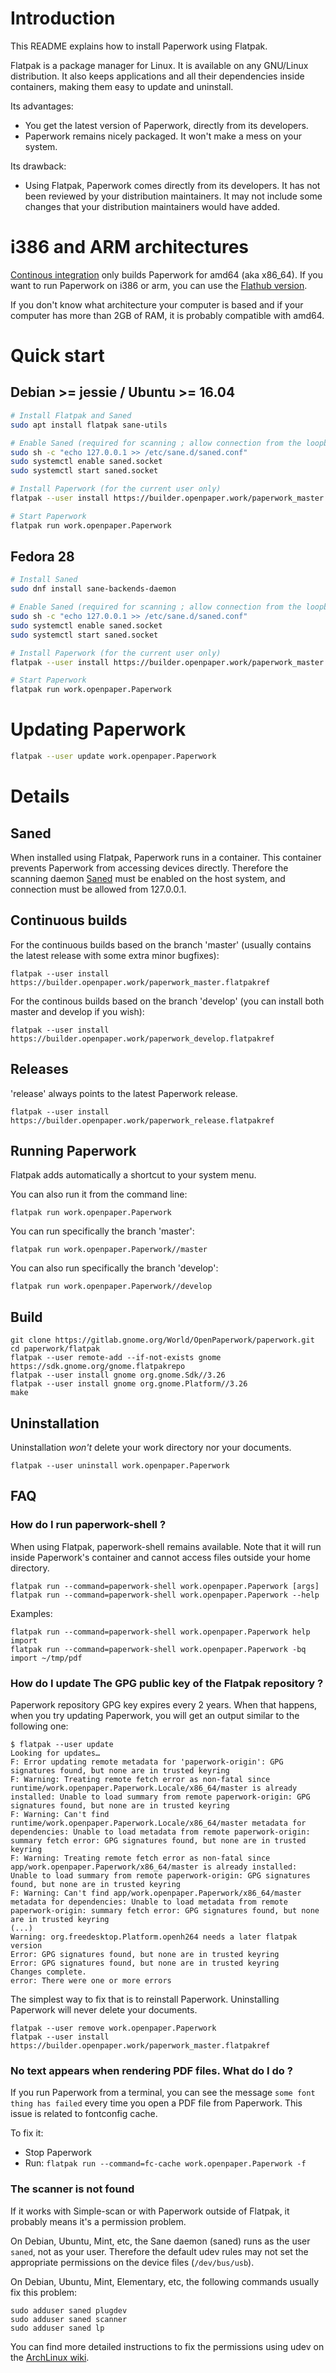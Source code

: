# Introduction

This README explains how to install Paperwork using Flatpak.

Flatpak is a package manager for Linux. It is available on any GNU/Linux
distribution. It also keeps applications and all their dependencies inside
containers, making them easy to update and uninstall.

Its advantages:

- You get the latest version of Paperwork, directly from its developers.
- Paperwork remains nicely packaged. It won't make a mess on your system.

Its drawback:

- Using Flatpak, Paperwork comes directly from its developers. It has not been
  reviewed by your distribution maintainers. It may not include some changes
  that your distribution maintainers would have added.


# i386 and ARM architectures

[Continous integration](https://gitlab.gnome.org/World/OpenPaperwork/paperwork/pipelines)
only builds Paperwork for amd64 (aka x86\_64). If you want to run Paperwork on i386 or arm, you can use the
[Flathub version](https://flathub.org/apps/details/work.openpaper.Paperwork).

If you don't know what architecture your computer is based and if your computer
has more than 2GB of RAM, it is probably compatible with amd64.


# Quick start

## Debian >= jessie / Ubuntu >= 16.04

```sh
# Install Flatpak and Saned
sudo apt install flatpak sane-utils

# Enable Saned (required for scanning ; allow connection from the loopback only)
sudo sh -c "echo 127.0.0.1 >> /etc/sane.d/saned.conf"
sudo systemctl enable saned.socket
sudo systemctl start saned.socket

# Install Paperwork (for the current user only)
flatpak --user install https://builder.openpaper.work/paperwork_master.flatpakref

# Start Paperwork
flatpak run work.openpaper.Paperwork
```

## Fedora 28

```sh
# Install Saned
sudo dnf install sane-backends-daemon

# Enable Saned (required for scanning ; allow connection from the loopback only)
sudo sh -c "echo 127.0.0.1 >> /etc/sane.d/saned.conf"
sudo systemctl enable saned.socket
sudo systemctl start saned.socket

# Install Paperwork (for the current user only)
flatpak --user install https://builder.openpaper.work/paperwork_master.flatpakref

# Start Paperwork
flatpak run work.openpaper.Paperwork
```

# Updating Paperwork

```sh
flatpak --user update work.openpaper.Paperwork
```

# Details

## Saned

When installed using Flatpak, Paperwork runs in a container. This container prevents
Paperwork from accessing devices directly. Therefore the scanning daemon
[Saned](https://linux.die.net/man/1/saned) must be enabled on the host system,
and connection must be allowed from 127.0.0.1.


## Continuous builds

For the continuous builds based on the branch 'master' (usually contains the latest
release with some extra minor bugfixes):

```shell
flatpak --user install https://builder.openpaper.work/paperwork_master.flatpakref
```

For the continous builds based on the branch 'develop' (you can install both master
and develop if you wish):

```shell
flatpak --user install https://builder.openpaper.work/paperwork_develop.flatpakref
```


## Releases

'release' always points to the latest Paperwork release.

```shell
flatpak --user install https://builder.openpaper.work/paperwork_release.flatpakref
```


## Running Paperwork

Flatpak adds automatically a shortcut to your system menu.

You can also run it from the command line:

```shell
flatpak run work.openpaper.Paperwork
```

You can run specifically the branch 'master':

```shell
flatpak run work.openpaper.Paperwork//master
```

You can also run specifically the branch 'develop':

```shell
flatpak run work.openpaper.Paperwork//develop
```


## Build

```shell
git clone https://gitlab.gnome.org/World/OpenPaperwork/paperwork.git
cd paperwork/flatpak
flatpak --user remote-add --if-not-exists gnome https://sdk.gnome.org/gnome.flatpakrepo
flatpak --user install gnome org.gnome.Sdk//3.26
flatpak --user install gnome org.gnome.Platform//3.26
make
```


## Uninstallation

Uninstallation *won't* delete your work directory nor your documents.

```ahell
flatpak --user uninstall work.openpaper.Paperwork
```


## FAQ

### How do I run paperwork-shell ?

When using Flatpak, paperwork-shell remains available. Note that it will run
inside Paperwork's container and cannot access files outside your home
directory.

```shell
flatpak run --command=paperwork-shell work.openpaper.Paperwork [args]
flatpak run --command=paperwork-shell work.openpaper.Paperwork --help
```

Examples:

```shell
flatpak run --command=paperwork-shell work.openpaper.Paperwork help import
flatpak run --command=paperwork-shell work.openpaper.Paperwork -bq import ~/tmp/pdf
```


### How do I update The GPG public key of the Flatpak repository ?

Paperwork repository GPG key expires every 2 years. When that happens, when you
try updating Paperwork, you will get an output similar to the following one:

```
$ flatpak --user update
Looking for updates…
F: Error updating remote metadata for 'paperwork-origin': GPG signatures found, but none are in trusted keyring
F: Warning: Treating remote fetch error as non-fatal since runtime/work.openpaper.Paperwork.Locale/x86_64/master is already installed: Unable to load summary from remote paperwork-origin: GPG signatures found, but none are in trusted keyring
F: Warning: Can't find runtime/work.openpaper.Paperwork.Locale/x86_64/master metadata for dependencies: Unable to load metadata from remote paperwork-origin: summary fetch error: GPG signatures found, but none are in trusted keyring
F: Warning: Treating remote fetch error as non-fatal since app/work.openpaper.Paperwork/x86_64/master is already installed: Unable to load summary from remote paperwork-origin: GPG signatures found, but none are in trusted keyring
F: Warning: Can't find app/work.openpaper.Paperwork/x86_64/master metadata for dependencies: Unable to load metadata from remote paperwork-origin: summary fetch error: GPG signatures found, but none are in trusted keyring
(...)
Warning: org.freedesktop.Platform.openh264 needs a later flatpak version
Error: GPG signatures found, but none are in trusted keyring
Error: GPG signatures found, but none are in trusted keyring
Changes complete.
error: There were one or more errors
```

The simplest way to fix that is to reinstall Paperwork. Uninstalling Paperwork
will never delete your documents.

```
flatpak --user remove work.openpaper.Paperwork
flatpak --user install https://builder.openpaper.work/paperwork_master.flatpakref
```


### No text appears when rendering PDF files. What do I do ?

If you run Paperwork from a terminal, you can see the message
`some font thing has failed` every time you open a PDF file from Paperwork.
This issue is related to fontconfig cache.

To fix it:

- Stop Paperwork
- Run: `flatpak run --command=fc-cache work.openpaper.Paperwork -f`


### The scanner is not found

If it works with Simple-scan or with Paperwork outside of Flatpak, it probably
means it's a permission problem.

On Debian, Ubuntu, Mint, etc, the Sane daemon (saned) runs as the user `saned`,
not as your user. Therefore the default udev rules may not set the appropriate
permissions on the device files (`/dev/bus/usb`).

On Debian, Ubuntu, Mint, Elementary, etc, the following commands usually fix this problem:

```
sudo adduser saned plugdev
sudo adduser saned scanner
sudo adduser saned lp
```

You can find more detailed instructions to fix the permissions using udev on the
[ArchLinux wiki](https://wiki.archlinux.org/index.php/SANE#Permission_problem).
